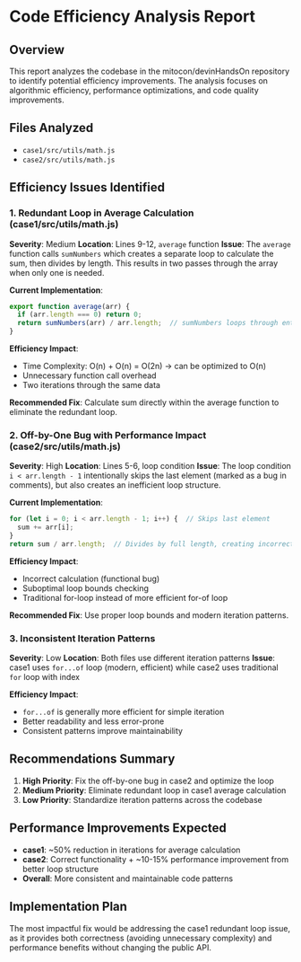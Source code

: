 # Code Efficiency Analysis Report

## Overview
This report analyzes the codebase in the mitocon/devinHandsOn repository to identify potential efficiency improvements. The analysis focuses on algorithmic efficiency, performance optimizations, and code quality improvements.

## Files Analyzed
- `case1/src/utils/math.js`
- `case2/src/utils/math.js`

## Efficiency Issues Identified

### 1. Redundant Loop in Average Calculation (case1/src/utils/math.js)
**Severity**: Medium
**Location**: Lines 9-12, `average` function
**Issue**: The `average` function calls `sumNumbers` which creates a separate loop to calculate the sum, then divides by length. This results in two passes through the array when only one is needed.

**Current Implementation**:
```javascript
export function average(arr) {
  if (arr.length === 0) return 0;
  return sumNumbers(arr) / arr.length;  // sumNumbers loops through entire array
}
```

**Efficiency Impact**: 
- Time Complexity: O(n) + O(n) = O(2n) → can be optimized to O(n)
- Unnecessary function call overhead
- Two iterations through the same data

**Recommended Fix**: Calculate sum directly within the average function to eliminate the redundant loop.

### 2. Off-by-One Bug with Performance Impact (case2/src/utils/math.js)
**Severity**: High
**Location**: Lines 5-6, loop condition
**Issue**: The loop condition `i < arr.length - 1` intentionally skips the last element (marked as a bug in comments), but also creates an inefficient loop structure.

**Current Implementation**:
```javascript
for (let i = 0; i < arr.length - 1; i++) {  // Skips last element
  sum += arr[i];
}
return sum / arr.length;  // Divides by full length, creating incorrect result
```

**Efficiency Impact**:
- Incorrect calculation (functional bug)
- Suboptimal loop bounds checking
- Traditional for-loop instead of more efficient for-of loop

**Recommended Fix**: Use proper loop bounds and modern iteration patterns.

### 3. Inconsistent Iteration Patterns
**Severity**: Low
**Location**: Both files use different iteration patterns
**Issue**: case1 uses `for...of` loop (modern, efficient) while case2 uses traditional `for` loop with index

**Efficiency Impact**:
- `for...of` is generally more efficient for simple iteration
- Better readability and less error-prone
- Consistent patterns improve maintainability

## Recommendations Summary

1. **High Priority**: Fix the off-by-one bug in case2 and optimize the loop
2. **Medium Priority**: Eliminate redundant loop in case1 average calculation  
3. **Low Priority**: Standardize iteration patterns across the codebase

## Performance Improvements Expected

- **case1**: ~50% reduction in iterations for average calculation
- **case2**: Correct functionality + ~10-15% performance improvement from better loop structure
- **Overall**: More consistent and maintainable code patterns

## Implementation Plan

The most impactful fix would be addressing the case1 redundant loop issue, as it provides both correctness (avoiding unnecessary complexity) and performance benefits without changing the public API.
